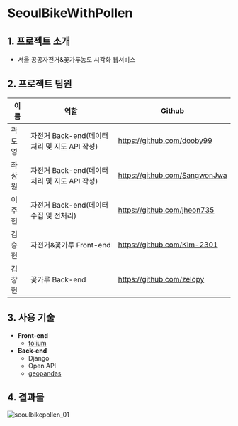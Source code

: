 SeoulBikeWithPollen
=============
## 1. 프로젝트 소개
* 서울 공공자전거&꽃가루농도 시각화 웹서비스
## 2. 프로젝트 팀원
|이름|역할|Github|
|------|---|---|
|곽도영|자전거 Back-end(데이터 처리 및 지도 API 작성)|https://github.com/dooby99|
|좌상원|자전거 Back-end(데이터 처리 및 지도 API 작성)|https://github.com/SangwonJwa|
|이주헌|자전거 Back-end(데이터 수집 및 전처리)|https://github.com/jheon735|
|김승현|자전거&꽃가루 Front-end|https://github.com/Kim-2301|
|김창현|꽃가루 Back-end|https://github.com/zelopy|
## 3. 사용 기술
* **Front-end**
  * [folium](https://python-visualization.github.io/folium/latest/index.html)
* **Back-end**
  * Django
  * Open API
  * [geopandas](https://geopandas.org/)

## 4. 결과물
![seoulbikepollen_01](https://github.com/zelopy/de-3-6-1/assets/33337013/a05eae6a-3867-433a-86f1-2f34450352e0)
